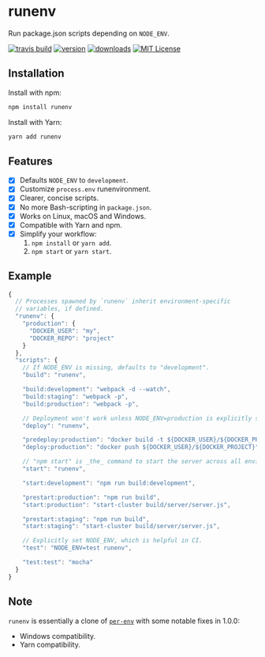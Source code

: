 # runenv

Run package.json scripts depending on `NODE_ENV`.

[![travis build](https://img.shields.io/travis/shian15810/runenv.svg)](https://travis-ci.org/shian15810/runenv)
[![version](https://img.shields.io/npm/v/runenv.svg)](http://npm.im/runenv)
[![downloads](https://img.shields.io/npm/dm/runenv.svg)](http://npm-stat.com/charts.html?package=runenv)
[![MIT License](https://img.shields.io/npm/l/runenv.svg)](http://opensource.org/licenses/MIT)

## Installation

Install with npm:

```sh
npm install runenv
```

Install with Yarn:

```sh
yarn add runenv
```

## Features

- [x] Defaults `NODE_ENV` to `development`.
- [x] Customize `process.env` runenvironment.
- [x] Clearer, concise scripts.
- [x] No more Bash-scripting in `package.json`.
- [x] Works on Linux, macOS and Windows.
- [x] Compatible with Yarn and npm.
- [x] Simplify your workflow:
  1. `npm install` or `yarn add`.
  2. `npm start` or `yarn start`.

## Example

```js
{
  // Processes spawned by `runenv` inherit environment-specific
  // variables, if defined.
  "runenv": {
    "production": {
      "DOCKER_USER": "my",
      "DOCKER_REPO": "project"
    }
  },
  "scripts": {
    // If NODE_ENV is missing, defaults to "development".
    "build": "runenv",

    "build:development": "webpack -d --watch",
    "build:staging": "webpack -p",
    "build:production": "webpack -p",

    // Deployment won't work unless NODE_ENV=production is explicitly set.
    "deploy": "runenv",

    "predeploy:production": "docker build -t ${DOCKER_USER}/${DOCKER_PROJECT} .",
    "deploy:production": "docker push ${DOCKER_USER}/${DOCKER_PROJECT}",

    // "npm start" is _the_ command to start the server across all environments.
    "start": "runenv",

    "start:development": "npm run build:development",

    "prestart:production": "npm run build",
    "start:production": "start-cluster build/server/server.js",

    "prestart:staging": "npm run build",
    "start:staging": "start-cluster build/server/server.js",

    // Explicitly set NODE_ENV, which is helpful in CI.
    "test": "NODE_ENV=test runenv",

    "test:test": "mocha"
  }
}
```

## Note

`runenv` is essentially a clone of [`per-env`](https://www.npmjs.com/package/per-env) with some notable fixes in 1.0.0:

- Windows compatibility.
- Yarn compatibility.
